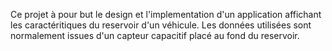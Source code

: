 Ce projet à pour but le design et l'implementation d'un application affichant les caractéritiques du reservoir d'un véhicule. Les données utilisées sont normalement issues d'un capteur capacitif placé au fond du reservoir. 